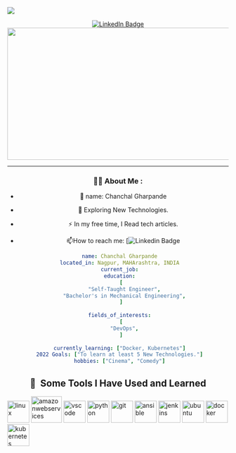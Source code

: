 <p id="header" align="centre">
<img src="https://capsule-render.vercel.app/api?text=Hello%20WORLD!..🕹️&animation=fadeIn&type=waving&color=gradient&height=100"/>
</p>
<div id="header" align="center">
  <a href="your-linkedin-URL">
    <img src="https://img.shields.io/badge/LinkedIn-blue?style=for-the-badge&logo=linkedin&logoColor=white" alt="LinkedIn Badge"/>
  </a>
<div id="badges" align="center">
    <img src="https://komarev.com/ghpvc/?username=Chintu-02&style=flat-square&color=blue" alt=""/>
<div id="badges" align="center">
    <img src="https://media.giphy.com/media/dWesBcTLavkZuG35MI/giphy.gif" width="600" height="300"/>
</div>
  
---

### :man_technologist: About Me :
  
- :adult: name: Chanchal Gharpande

- :seedling: Exploring New Technologies.

- :zap: In my free time, I Read tech articles.

- :mailbox:How to reach me: [![Linkedin Badge](https://www.linkedin.com/in/chanchal-gharpande-2b7b66231/)
```yaml
 name: Chanchal Gharpande
 located_in: Nagpur, MAHArashtra, INDIA
 current_job:
 education:
  [
    "Self-Taught Engineer",
    "Bachelor's in Mechanical Engineering",
  ]
  
 fields_of_interests:
  [
    "DevOps",
  ]
  
 currently_learning: ["Docker, Kubernetes"]
 2022 Goals: ["To learn at least 5 New Technologies."]
 hobbies: ["Cinema", "Comedy"]
```
<h2> 🚀 &nbsp;Some Tools I Have Used and Learned</h2>
<p align="left">
<img src="https://cdn.jsdelivr.net/gh/devicons/devicon/icons/linux/linux-original.svg" alt="linux" width="50" height="50"/>
<img src="https://cdn.jsdelivr.net/gh/devicons/devicon/icons/amazonwebservices/amazonwebservices-original-wordmark.svg" alt="amazonwebservices" width="70" height="60"/>
<img src="https://cdn.jsdelivr.net/gh/devicons/devicon/icons/vscode/vscode-original.svg" alt="vscode" width="50" height="50"/>
<img src="https://cdn.jsdelivr.net/gh/devicons/devicon/icons/python/python-original.svg" alt="python" width="50" height="50"/>
<img src="https://cdn.jsdelivr.net/gh/devicons/devicon/icons/git/git-original.svg" alt="git" width="50" height="50"/>
<img src="https://cdn.jsdelivr.net/gh/devicons/devicon/icons/ansible/ansible-original.svg" alt="ansible" width="50" height="50"/>
<img src="https://cdn.jsdelivr.net/gh/devicons/devicon/icons/jenkins/jenkins-original.svg" alt="jenkins" width="50" height="50"/>
<img src="https://cdn.jsdelivr.net/gh/devicons/devicon/icons/ubuntu/ubuntu-plain.svg" alt="ubuntu" width="50" height="50"/>
<img src="https://cdn.jsdelivr.net/gh/devicons/devicon/icons/docker/docker-original-wordmark.svg" alt="docker" width="50" height="50"/>
<img src="https://cdn.jsdelivr.net/gh/devicons/devicon/icons/kubernetes/kubernetes-plain.svg" alt="kubernetes" width="50" height="50"/>
</p>
          
          
          
          
          
          
